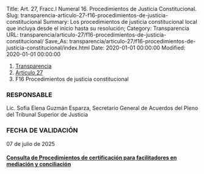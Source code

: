 Title: Art. 27, Fracc.I Numeral 16. Procedimientos de Justicia Constitucional.
Slug: transparencia-articulo-27-f16-procedimientos-de-justicia-constitucional
Summary: Los procedimientos de justicia constitucional local que incluya desde el inicio hasta su resolución;
Category: Transparencia
URL: transparencia/articulo-27/f16-procedimientos-de-justicia-constitucional/
Save_As: transparencia/articulo-27/f16-procedimientos-de-justicia-constitucional/index.html
Date: 2020-01-01 00:00:00
Modified: 2020-01-01 00:00:00


<nav aria-label="breadcrumb">
<ol class="breadcrumb">
<li class="breadcrumb-item"><a href="../../">Transparencia</a></li>
<li class="breadcrumb-item"><a href="../">Artículo 27</a></li>
<li class="breadcrumb-item active" aria-current="page">F16 Procedimientos de justicia constitucional</li>
</ol>
</nav>





### RESPONSABLE

Lic. Sofia Elena Guzmán Esparza, Secretario General de Acuerdos del Pleno del Tribunal Superior de Justicia

### FECHA DE VALIDACIÓN

07 de julio de 2025

#### <i class="fa fa-arrow-right"></i> [Consulta de Procedimientos de certificación para facilitadores en mediación y conciliación](https://www.pjecz.gob.mx//conocenos/estructura/tribunal-superior-de-justicia/organos-no-jurisdiccionales/cemasc/procedimientos-de-certificacion-para-facilitadores-en-mediacion-y-conciliacion/)

